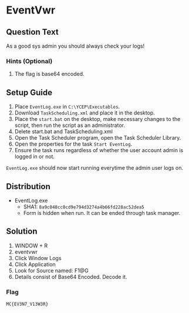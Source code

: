 # EventVwr

## Question Text

As a good sys admin you should always check your logs!

### Hints (Optional)
1. The flag is base64 encoded.

## Setup Guide
1. Place `EventLog.exe` in `C:\YCEP\Executables`.
2. Download `TaskScheduling.xml` and place it in the desktop.
3. Place the `start.bat` on the desktop, make necessary changes to the script, then run the script as an administrator.  
4. Delete start.bat and TaskScheduling.xml
5. Open the Task Scheduler program, open the Task Scheduler Library.
6. Open the properties for the task `Start EventLog`.
7. Ensure the task runs regardless of whether the user account admin is logged in or not.

 `EventLog.exe` should now start running everytime the admin user logs on.
## Distribution
- EventLog.exe
    - SHA1: `8a9c048cc0cd9e794d3274a4b66fd228ac52dea5`
    - Form is hidden when run. It can be ended through task manager.

## Solution
1. WINDOW + R
2. eventvwr
3. Click Window Logs
4. Click Application
5. Look for Source named: F1@G
6. Details consist of Base64 Encoded. Decode it.

### Flag
`MC{EV3N7_V13W3R}`
